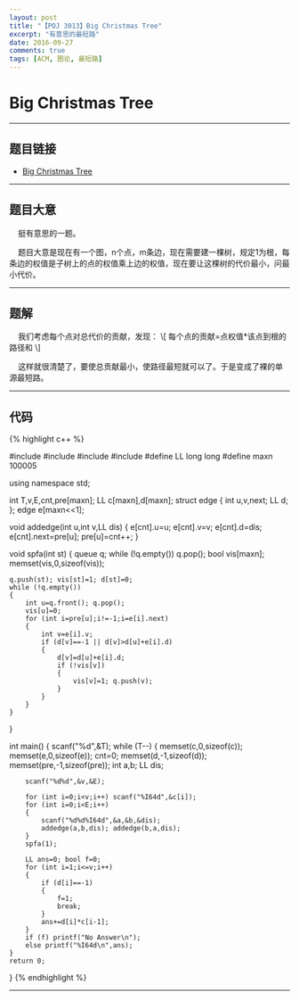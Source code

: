 ```yaml
---
layout: post
title: "【POJ 3013】Big Christmas Tree"
excerpt: "有意思的最短路"
date: 2016-09-27
comments: true
tags: [ACM, 图论, 最短路]
---
```


# Big Christmas Tree


----------

## 题目链接

- [Big Christmas Tree](http://poj.org/problem?id=3013)


----------

## 题目大意

&#160;&#160;&#160;&#160;挺有意思的一题。

&#160;&#160;&#160;&#160;题目大意是现在有一个图，n个点，m条边，现在需要建一棵树，规定1为根，每条边的权值是子树上的点的权值乘上边的权值，现在要让这棵树的代价最小，问最小代价。


----------

## 题解

&#160;&#160;&#160;&#160;我们考虑每个点对总代价的贡献，发现：
\\[
每个点的贡献=点权值*该点到根的路径和
\\]

&#160;&#160;&#160;&#160;这样就很清楚了，要使总贡献最小，使路径最短就可以了。于是变成了裸的单源最短路。


----------

## 代码

{% highlight c++ %}

#include <iostream>
#include <cstdio>
#include <cstring>
#include <queue>
#define LL long long
#define maxn 100005

using namespace std;

int T,v,E,cnt,pre[maxn];
LL c[maxn],d[maxn];
struct edge
{
    int u,v,next;
    LL d;
};
edge e[maxn<<1];

void addedge(int u,int v,LL dis)
{
    e[cnt].u=u; e[cnt].v=v; e[cnt].d=dis;
    e[cnt].next=pre[u]; pre[u]=cnt++;
}

void spfa(int st)
{
    queue<int> q;
    while (!q.empty()) q.pop();
    bool vis[maxn];
    memset(vis,0,sizeof(vis));

    q.push(st); vis[st]=1; d[st]=0;
    while (!q.empty())
    {
        int u=q.front(); q.pop();
        vis[u]=0;
        for (int i=pre[u];i!=-1;i=e[i].next)
        {
            int v=e[i].v;
            if (d[v]==-1 || d[v]>d[u]+e[i].d)
            {
                d[v]=d[u]+e[i].d;
                if (!vis[v])
                {
                    vis[v]=1; q.push(v);
                }
            }
        }
    }
}

int main()
{
    scanf("%d",&T);
    while (T--)
    {
        memset(c,0,sizeof(c));
        memset(e,0,sizeof(e)); cnt=0;
        memset(d,-1,sizeof(d));
        memset(pre,-1,sizeof(pre));
        int a,b; LL dis;

        scanf("%d%d",&v,&E);

        for (int i=0;i<v;i++) scanf("%I64d",&c[i]);
        for (int i=0;i<E;i++)
        {
            scanf("%d%d%I64d",&a,&b,&dis);
            addedge(a,b,dis); addedge(b,a,dis);
        }
        spfa(1);

        LL ans=0; bool f=0;
        for (int i=1;i<=v;i++)
        {
            if (d[i]==-1)
            {
                f=1;
                break;
            }
            ans+=d[i]*c[i-1];
        }
        if (f) printf("No Answer\n");
        else printf("%I64d\n",ans);
    }
    return 0;
}
{% endhighlight %}


----------
